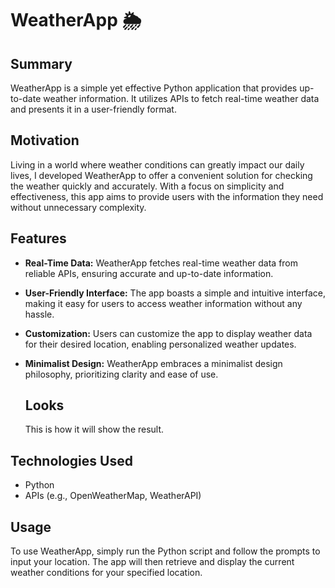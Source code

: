 # WeatherApp 🌦️

## Summary

WeatherApp is a simple yet effective Python application that provides up-to-date weather information. It utilizes APIs to fetch real-time weather data and presents it in a user-friendly format.

## Motivation

Living in a world where weather conditions can greatly impact our daily lives, I developed WeatherApp to offer a convenient solution for checking the weather quickly and accurately. With a focus on simplicity and effectiveness, this app aims to provide users with the information they need without unnecessary complexity.

## Features

- **Real-Time Data:** WeatherApp fetches real-time weather data from reliable APIs, ensuring accurate and up-to-date information.
- **User-Friendly Interface:** The app boasts a simple and intuitive interface, making it easy for users to access weather information without any hassle.
- **Customization:** Users can customize the app to display weather data for their desired location, enabling personalized weather updates.
- **Minimalist Design:** WeatherApp embraces a minimalist design philosophy, prioritizing clarity and ease of use.

  ## Looks
  This is how it will show the result.

## Technologies Used

- Python
- APIs (e.g., OpenWeatherMap, WeatherAPI)

## Usage

To use WeatherApp, simply run the Python script and follow the prompts to input your location. The app will then retrieve and display the current weather conditions for your specified location.
